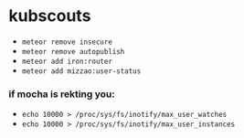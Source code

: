 # kubscouts

- `meteor remove insecure`
- `meteor remove autopublish`
- `meteor add iron:router`
- `meteor add mizzao:user-status`

### if mocha is rekting you:
- `echo 10000 > /proc/sys/fs/inotify/max_user_watches`
- `echo 10000 > /proc/sys/fs/inotify/max_user_instances`